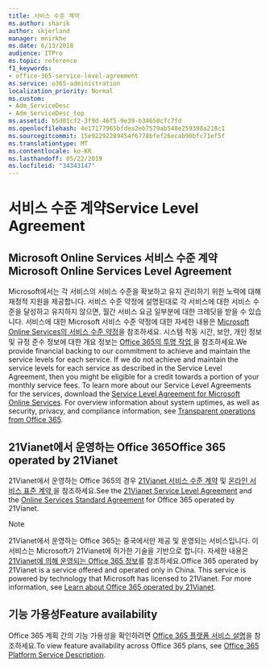 ```yaml
---
title: 서비스 수준 계약
ms.author: sharik
author: skjerland
manager: mnirkhe
ms.date: 6/13/2018
audience: ITPro
ms.topic: reference
f1_keywords:
- office-365-service-level-agreement
ms.service: o365-administration
localization_priority: Normal
ms.custom:
- Adm_ServiceDesc
- Adm_ServiceDesc_top
ms.assetid: b5d01cf2-3f9d-46f5-9e39-b34650cfc7fd
ms.openlocfilehash: 4e17177965bfdea2eb7579ab548e259398a218c1
ms.sourcegitcommit: 15e92292209454f6778bfef26ecab96bfc71ef5f
ms.translationtype: MT
ms.contentlocale: ko-KR
ms.lasthandoff: 05/22/2019
ms.locfileid: "34343147"
---
```

# <a name="service-level-agreement"></a><span data-ttu-id="097ce-102">서비스 수준 계약</span><span class="sxs-lookup"><span data-stu-id="097ce-102">Service Level Agreement</span></span>

## <a name="microsoft-online-services-level-agreement"></a><span data-ttu-id="097ce-103">Microsoft Online Services 서비스 수준 계약</span><span class="sxs-lookup"><span data-stu-id="097ce-103">Microsoft Online Services Level Agreement</span></span>

<span data-ttu-id="097ce-p101">Microsoft에서는 각 서비스의 서비스 수준을 확보하고 유지 관리하기 위한 노력에 대해 재정적 지원을 제공합니다. 서비스 수준 약정에 설명된대로 각 서비스에 대한 서비스 수준을 달성하고 유지하지 않으면, 월간 서비스 요금 일부분에 대한 크레딧을 받을 수 있습니다. 서비스에 대한 Microsoft 서비스 수준 약정에 대한 자세한 내용은 [Microsoft Online Services의 서비스 수준 약정](https://go.microsoft.com/fwlink/?linkid=272026)을 참조하세요. 시스템 작동 시간, 보안, 개인 정보 및 규정 준수 정보에 대한 개요 정보는 [ Office 365의 투명 작업 ](https://go.microsoft.com/fwlink/?linkid=845427)을 참조하세요.</span><span class="sxs-lookup"><span data-stu-id="097ce-p101">We provide financial backing to our commitment to achieve and maintain the service levels for each service. If we do not achieve and maintain the service levels for each service as described in the Service Level Agreement, then you might be eligible for a credit towards a portion of your monthly service fees. To learn more about our Service Level Agreements for the services, download the [Service Level Agreement for Microsoft Online Services](https://go.microsoft.com/fwlink/?linkid=272026). For overview information about system uptimes, as well as security, privacy, and compliance information, see [Transparent operations from Office 365](https://go.microsoft.com/fwlink/?linkid=845427).</span></span>
  
## <a name="office-365-operated-by-21vianet"></a><span data-ttu-id="097ce-108">21Vianet에서 운영하는 Office 365</span><span class="sxs-lookup"><span data-stu-id="097ce-108">Office 365 operated by 21Vianet</span></span>

<span data-ttu-id="097ce-109">21Vianet에서 운영하는 Office 365의 경우 [21Vianet 서비스 수준 계약](https://go.microsoft.com/fwlink/?linkid=846729) 및 [온라인 서비스 표준 계약 ](https://go.microsoft.com/fwlink/?linkid=846730)을 참조하세요.</span><span class="sxs-lookup"><span data-stu-id="097ce-109">See the [21Vianet Service Level Agreement](https://go.microsoft.com/fwlink/?linkid=846729) and the [Online Services Standard Agreement](https://go.microsoft.com/fwlink/?linkid=846730) for Office 365 operated by 21Vianet.</span></span> 
  
> [!NOTE]
> <span data-ttu-id="097ce-p102">21Vianet에서 운영하는 Office 365는 중국에서만 제공 및 운영되는 서비스입니다. 이 서비스는 Microsoft가 21Vianet에 허가한 기술을 기반으로 합니다. 자세한 내용은 [21Vianet에 의해 운영되는 Office 365 정보](https://go.microsoft.com/fwlink/?linkid=846725)를 참조하세요.</span><span class="sxs-lookup"><span data-stu-id="097ce-p102">Office 365 operated by 21Vianet is a service offered and operated only in China. This service is powered by technology that Microsoft has licensed to 21Vianet. For more information, see [Learn about Office 365 operated by 21Vianet](https://go.microsoft.com/fwlink/?linkid=846725).</span></span> 
  
## <a name="feature-availability"></a><span data-ttu-id="097ce-113">기능 가용성</span><span class="sxs-lookup"><span data-stu-id="097ce-113">Feature availability</span></span>

<span data-ttu-id="097ce-114">Office 365 계획 간의 기능 가용성을 확인하려면 [Office 365 플랫폼 서비스 설명](https://technet.microsoft.com/en-us/library/office-365-platform-service-description.aspx)을 참조하세요.</span><span class="sxs-lookup"><span data-stu-id="097ce-114">To view feature availability across Office 365 plans, see [Office 365 Platform Service Description](https://technet.microsoft.com/en-us/library/office-365-platform-service-description.aspx).</span></span>
  
